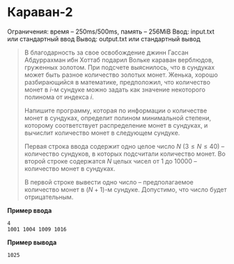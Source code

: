 # Караван-2

Ограничения: время – 250ms/500ms, память – 256MiB Ввод: input.txt или стандартный ввод Вывод: output.txt или стандартный вывод

> В благодарность за свое освобождение джинн Гассан Абдуррахман ибн Хоттаб подарил Вольке караван верблюдов, груженных золотом. При подсчете выяснилось, что в сундуках может быть разное количество золотых монет. Женька, хорошо разбирающийся в математике, предположил, что количество монет в $i$-м сундуке можно задать как значение некоторого полинома от индекса $i$.
>
> Напишите программу, которая по информации о количестве монет в сундуках, определит полином минимальной степени, которому соответствует распределение монет в сундуках, и вычислит количество монет в следующем сундуке.
>
> Первая строка ввода содержит одно целое число $N$ $(3 ≤ N ≤ 40)$ – количество сундуков, в которых подсчитали количество монет. Во второй строке содержатся $N$ целых чисел от 1 до 10000 – количество монет в сундуках.
>
> В первой строке вывести одно число – предполагаемое количество монет в $(N+1)$-м сундуке. Допустимо, что число будет отрицательным.

**Пример ввода**
```
4
1001 1004 1009 1016
```
**Пример вывода**
```
1025
```
